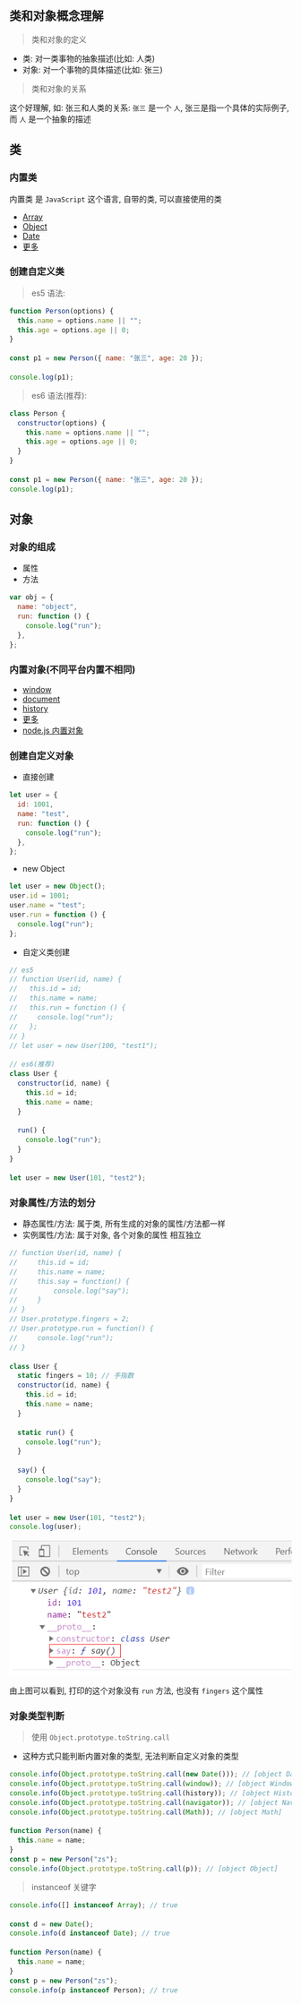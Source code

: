 ## 类和对象概念理解

> 类和对象的定义

- 类: 对一类事物的抽象描述(比如: 人类)
- 对象: 对一个事物的具体描述(比如: 张三)

> 类和对象的关系

这个好理解, 如:
张三和人类的关系: `张三` 是一个 `人`, 张三是指一个具体的实际例子, 而 `人` 是一个抽象的描述

## 类

### 内置类

内置类 是 `JavaScript` 这个语言, 自带的类, 可以直接使用的类

- [Array](https://developer.mozilla.org/zh-CN/docs/Web/JavaScript/Reference/Global_Objects/Array)
- [Object](https://developer.mozilla.org/zh-CN/docs/Web/JavaScript/Reference/Global_Objects/Object)
- [Date](https://developer.mozilla.org/zh-CN/docs/Web/JavaScript/Reference/Global_Objects/Date)
- [更多](http://localhost:3000/#/js/base/docs)

### 创建自定义类

> es5 语法:

```js
function Person(options) {
  this.name = options.name || "";
  this.age = options.age || 0;
}

const p1 = new Person({ name: "张三", age: 20 });

console.log(p1);
```

> es6 语法(推荐):

```js
class Person {
  constructor(options) {
    this.name = options.name || "";
    this.age = options.age || 0;
  }
}

const p1 = new Person({ name: "张三", age: 20 });
console.log(p1);
```

## 对象

### 对象的组成

- 属性
- 方法

```js
var obj = {
  name: "object",
  run: function () {
    console.log("run");
  },
};
```

### 内置对象(不同平台内置不相同)

- [window](https://developer.mozilla.org/zh-CN/docs/Web/API/Window)
- [document](https://developer.mozilla.org/zh-CN/docs/Web/API/Document)
- [history](https://developer.mozilla.org/zh-CN/docs/Web/API/History)
- [更多](https://developer.mozilla.org/zh-CN/docs/Web/API/Window)
- [node.js 内置对象](http://api.nodejs.cn)

### 创建自定义对象

- 直接创建

```js
let user = {
  id: 1001,
  name: "test",
  run: function () {
    console.log("run");
  },
};
```

- new Object

```js
let user = new Object();
user.id = 1001;
user.name = "test";
user.run = function () {
  console.log("run");
};
```

- 自定义类创建

```js
// es5
// function User(id, name) {
//   this.id = id;
//   this.name = name;
//   this.run = function () {
//     console.log("run");
//   };
// }
// let user = new User(100, "test1");

// es6(推荐)
class User {
  constructor(id, name) {
    this.id = id;
    this.name = name;
  }

  run() {
    console.log("run");
  }
}

let user = new User(101, "test2");
```

### 对象属性/方法的划分

- 静态属性/方法: 属于类, 所有生成的对象的属性/方法都一样
- 实例属性/方法: 属于对象, 各个对象的属性 相互独立

```js
// function User(id, name) {
//     this.id = id;
//     this.name = name;
//     this.say = function() {
//         console.log("say");
//     }
// }
// User.prototype.fingers = 2;
// User.prototype.run = function() {
//     console.log("run");
// }

class User {
  static fingers = 10; // 手指数
  constructor(id, name) {
    this.id = id;
    this.name = name;
  }

  static run() {
    console.log("run");
  }

  say() {
    console.log("say");
  }
}

let user = new User(101, "test2");
console.log(user);
```

![image-20191104134516151](images/image-20191104134516151.png)

由上图可以看到, 打印的这个对象没有 `run` 方法, 也没有 `fingers` 这个属性

### 对象类型判断

> 使用 `Object.prototype.toString.call`

- 这种方式只能判断内置对象的类型, 无法判断自定义对象的类型

```js
console.info(Object.prototype.toString.call(new Date())); // [object Date]
console.info(Object.prototype.toString.call(window)); // [object Window]
console.info(Object.prototype.toString.call(history)); // [object History]
console.info(Object.prototype.toString.call(navigator)); // [object Navigator]
console.info(Object.prototype.toString.call(Math)); // [object Math]

function Person(name) {
  this.name = name;
}
const p = new Person("zs");
console.info(Object.prototype.toString.call(p)); // [object Object]
```

> instanceof 关键字

```js
console.info([] instanceof Array); // true

const d = new Date();
console.info(d instanceof Date); // true

function Person(name) {
  this.name = name;
}
const p = new Person("zs");
console.info(p instanceof Person); // true
```
